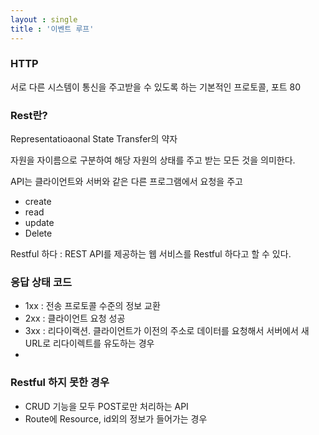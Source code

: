 ```yaml
---
layout : single
title : '이벤트 루프'
---
```




### HTTP

서로 다른 시스템이 통신을 주고받을 수 있도록 하는 기본적인 프로토콜, 포트 80





### Rest란?

Representatioaonal State Transfer의 약자

자원을 자이름으로 구분하여 해당 자원의 상태를 주고 받는 모든 것을 의미한다. 





API는 클라이언트와 서버와 같은 다른 프로그램에서 요청을 주고 



* create
* read
* update
* Delete

Restful 하다 :  REST API를 제공하는 웹 서비스를 Restful 하다고 할 수 있다. 





### 응답 상태 코드

* 1xx : 전송 프로토콜 수준의 정보 교환
* 2xx : 클라이언트 요청 성공
* 3xx : 리다이랙션. 클라이언트가 이전의 주소로 데이터를 요청해서 서버에서 새 URL로 리다이렉트를 유도하는 경우
* 





### Restful 하지 못한 경우

* CRUD 기능을 모두 POST로만 처리하는 API
* Route에 Resource, id외의 정보가 들어가는 경우 

 

